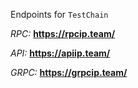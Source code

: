 Endpoints for `TestChain`

*RPC:* **https://rpcip.team/**

*API:* **https://apiip.team/**

*GRPC:* **https://grpcip.team/**
